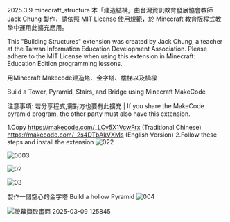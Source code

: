 2025.3.9 minecraft_structure
本「建造結構」由台灣資訊教育發展協會教師 Jack Chung 製作，請依照 MIT License 使用規範，於 Minecraft 教育版程式教學中運用此擴充應用。

This "Building Structures" extension was created by Jack Chung, a teacher at the Taiwan Information Education Development Association. 
Please adhere to the MIT License when using this extension in Minecraft: Education Edition programming lessons.

用Minecraft Makecode建造塔、金字塔、樓梯以及橋樑

Build a Tower, Pyramid, Stairs, and Bridge using Minecraft MakeCode

注意事項: 若分享程式,需對方也要有此擴充 | If you share the MakeCode pyramid program, the other party must also have this extension.

1.Copy https://makecode.com/_LCv5X1VcwFrx (Traditional Chinese)
       https://makecode.com/_2s4DTbAkVXMs (English Version)
2.Follow these steps and install the extension
![022](https://github.com/user-attachments/assets/a4f526d5-2293-41cf-85da-c8681fb0578a)


![0003](https://github.com/user-attachments/assets/cb947959-ba31-4890-b3e6-70e874ea8545)


![02](https://github.com/user-attachments/assets/40563cc3-c272-4d2e-aa0c-ac92181b305b)


![03](https://github.com/user-attachments/assets/747c6046-4284-4e33-9f4d-1dbf4af7024d)

製作一個空心的金字塔 Build a hollow Pyramid
![004](https://github.com/user-attachments/assets/541e805b-66cb-46a9-bc18-b4779368c857)

![螢幕擷取畫面 2025-03-09 125845](https://github.com/user-attachments/assets/a43e5a95-3768-49f4-b457-e288f623a769)
